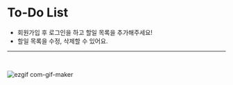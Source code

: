 # To-Do List

- 회원가입 후 로그인을 하고 할일 목록을 추가해주세요!
- 할일 목록을 수정, 삭제할 수 있어요.

---
</br>

![ezgif com-gif-maker](https://user-images.githubusercontent.com/80612679/210787770-2b856f60-df9d-4390-8ca3-e5f854cc6bb1.gif)
